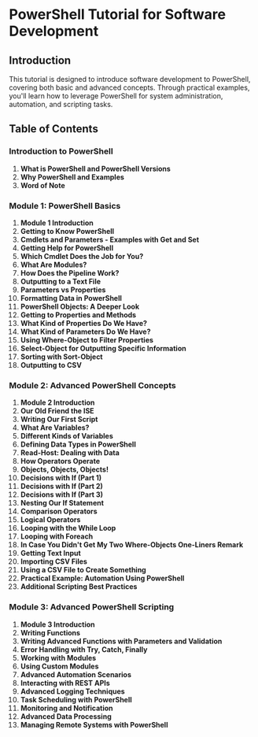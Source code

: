 # PowerShell Tutorial for Software Development

## Introduction
This tutorial is designed to introduce software development to PowerShell, covering both basic and advanced concepts. Through practical examples, you'll learn how to leverage PowerShell for system administration, automation, and scripting tasks.

## Table of Contents

### Introduction to PowerShell
1. **What is PowerShell and PowerShell Versions**
2. **Why PowerShell and Examples**
3. **Word of Note**

### Module 1: PowerShell Basics
1. **Module 1 Introduction**
2. **Getting to Know PowerShell**
3. **Cmdlets and Parameters - Examples with Get and Set**
4. **Getting Help for PowerShell**
5. **Which Cmdlet Does the Job for You?**
6. **What Are Modules?**
7. **How Does the Pipeline Work?**
8. **Outputting to a Text File**
9. **Parameters vs Properties**
10. **Formatting Data in PowerShell**
11. **PowerShell Objects: A Deeper Look**
12. **Getting to Properties and Methods**
13. **What Kind of Properties Do We Have?**
14. **What Kind of Parameters Do We Have?**
15. **Using Where-Object to Filter Properties**
16. **Select-Object for Outputting Specific Information**
17. **Sorting with Sort-Object**
18. **Outputting to CSV**

### Module 2: Advanced PowerShell Concepts
1. **Module 2 Introduction**
2. **Our Old Friend the ISE**
3. **Writing Our First Script**
4. **What Are Variables?**
5. **Different Kinds of Variables**
6. **Defining Data Types in PowerShell**
7. **Read-Host: Dealing with Data**
8. **How Operators Operate**
9. **Objects, Objects, Objects!**
10. **Decisions with If (Part 1)**
11. **Decisions with If (Part 2)**
12. **Decisions with If (Part 3)**
13. **Nesting Our If Statement**
14. **Comparison Operators**
15. **Logical Operators**
16. **Looping with the While Loop**
17. **Looping with Foreach**
18. **In Case You Didn't Get My Two Where-Objects One-Liners Remark**
19. **Getting Text Input**
20. **Importing CSV Files**
21. **Using a CSV File to Create Something**
22. **Practical Example: Automation Using PowerShell**
23. **Additional Scripting Best Practices**

### Module 3: Advanced PowerShell Scripting
1. **Module 3 Introduction**
2. **Writing Functions**
3. **Writing Advanced Functions with Parameters and Validation**
4. **Error Handling with Try, Catch, Finally**
5. **Working with Modules**
6. **Using Custom Modules**
7. **Advanced Automation Scenarios**
8. **Interacting with REST APIs**
9. **Advanced Logging Techniques**
10. **Task Scheduling with PowerShell**
11. **Monitoring and Notification**
12. **Advanced Data Processing**
13. **Managing Remote Systems with PowerShell**
